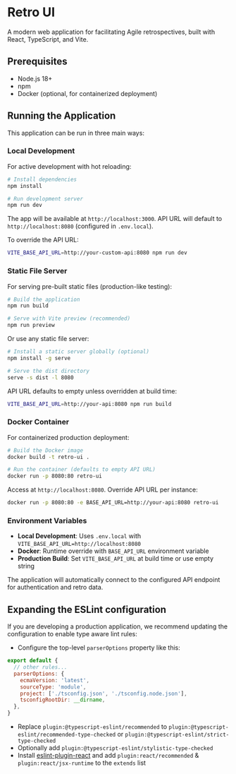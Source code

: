 # Retro UI

A modern web application for facilitating Agile retrospectives, built with React, TypeScript, and Vite.

## Prerequisites

- Node.js 18+
- npm
- Docker (optional, for containerized deployment)

## Running the Application

This application can be run in three main ways:

### Local Development

For active development with hot reloading:

```bash
# Install dependencies
npm install

# Run development server
npm run dev
```

The app will be available at `http://localhost:3000`. API URL will default to `http://localhost:8080` (configured in `.env.local`).

To override the API URL:
```bash
VITE_BASE_API_URL=http://your-custom-api:8080 npm run dev
```

### Static File Server

For serving pre-built static files (production-like testing):

```bash
# Build the application
npm run build

# Serve with Vite preview (recommended)
npm run preview
```

Or use any static file server:
```bash
# Install a static server globally (optional)
npm install -g serve

# Serve the dist directory
serve -s dist -l 8080
```

API URL defaults to empty unless overridden at build time:
```bash
VITE_BASE_API_URL=http://your-api:8080 npm run build
```

### Docker Container

For containerized production deployment:

```bash
# Build the Docker image
docker build -t retro-ui .

# Run the container (defaults to empty API URL)
docker run -p 8080:80 retro-ui
```

Access at `http://localhost:8080`. Override API URL per instance:
```bash
docker run -p 8080:80 -e BASE_API_URL=http://your-api:8080 retro-ui
```

### Environment Variables

- **Local Development**: Uses `.env.local` with `VITE_BASE_API_URL=http://localhost:8080`
- **Docker**: Runtime override with `BASE_API_URL` environment variable
- **Production Build**: Set `VITE_BASE_API_URL` at build time or use empty string

The application will automatically connect to the configured API endpoint for authentication and retro data.

## Expanding the ESLint configuration

If you are developing a production application, we recommend updating the configuration to enable type aware lint rules:

- Configure the top-level `parserOptions` property like this:

```js
export default {
  // other rules...
  parserOptions: {
    ecmaVersion: 'latest',
    sourceType: 'module',
    project: ['./tsconfig.json', './tsconfig.node.json'],
    tsconfigRootDir: __dirname,
  },
}
```

- Replace `plugin:@typescript-eslint/recommended` to `plugin:@typescript-eslint/recommended-type-checked` or `plugin:@typescript-eslint/strict-type-checked`
- Optionally add `plugin:@typescript-eslint/stylistic-type-checked`
- Install [eslint-plugin-react](https://github.com/jsx-eslint/eslint-plugin-react) and add `plugin:react/recommended` & `plugin:react/jsx-runtime` to the `extends` list

